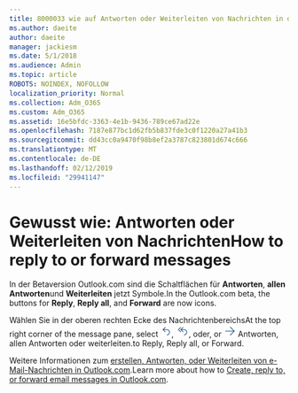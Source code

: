 ```yaml
---
title: 8000033 wie auf Antworten oder Weiterleiten von Nachrichten in der Betaversion Outlook.com
ms.author: daeite
author: daeite
manager: jackiesm
ms.date: 5/1/2018
ms.audience: Admin
ms.topic: article
ROBOTS: NOINDEX, NOFOLLOW
localization_priority: Normal
ms.collection: Adm_O365
ms.custom: Adm_O365
ms.assetid: 16e5bfdc-3363-4e1b-9436-789ce67ad22e
ms.openlocfilehash: 7187e877bc1d62fb5b837fde3c0f1220a27a41b3
ms.sourcegitcommit: dd43cc0a9470f98b8ef2a3787c823801d674c666
ms.translationtype: MT
ms.contentlocale: de-DE
ms.lasthandoff: 02/12/2019
ms.locfileid: "29941147"
---
```

# <a name="how-to-reply-to-or-forward-messages"></a><span data-ttu-id="26d32-102">Gewusst wie: Antworten oder Weiterleiten von Nachrichten</span><span class="sxs-lookup"><span data-stu-id="26d32-102">How to reply to or forward messages</span></span>

<span data-ttu-id="26d32-103">In der Betaversion Outlook.com sind die Schaltflächen für **Antworten**, **allen Antworten**und **Weiterleiten** jetzt Symbole.</span><span class="sxs-lookup"><span data-stu-id="26d32-103">In the Outlook.com beta, the buttons for **Reply**, **Reply all**, and **Forward** are now icons.</span></span> 
  
<span data-ttu-id="26d32-104">Wählen Sie in der oberen rechten Ecke des Nachrichtenbereichs</span><span class="sxs-lookup"><span data-stu-id="26d32-104">At the top right corner of the message pane, select</span></span> ![Antworten](media/08ad5200-369a-4a2f-bef5-ebdcbef5545f.png)<span data-ttu-id="26d32-106">,</span><span class="sxs-lookup"><span data-stu-id="26d32-106"></span></span> ![Allen Antworten](media/be5f41a1-dbea-471f-ba5d-7be4256922d2.png)<span data-ttu-id="26d32-108">, oder</span><span class="sxs-lookup"><span data-stu-id="26d32-108">, or</span></span> ![Weiterleiten](media/29fd06ec-1642-40d1-8faa-ec437ef156fc.png) <span data-ttu-id="26d32-110">Antworten, allen Antworten oder weiterleiten.</span><span class="sxs-lookup"><span data-stu-id="26d32-110">to Reply, Reply all, or Forward.</span></span> 
  
<span data-ttu-id="26d32-111">Weitere Informationen zum [erstellen, Antworten, oder Weiterleiten von e-Mail-Nachrichten in Outlook.com](https://go.microsoft.com/fwlink/p/?linkid=873141).</span><span class="sxs-lookup"><span data-stu-id="26d32-111">Learn more about how to [Create, reply to, or forward email messages in Outlook.com](https://go.microsoft.com/fwlink/p/?linkid=873141).</span></span>
  

